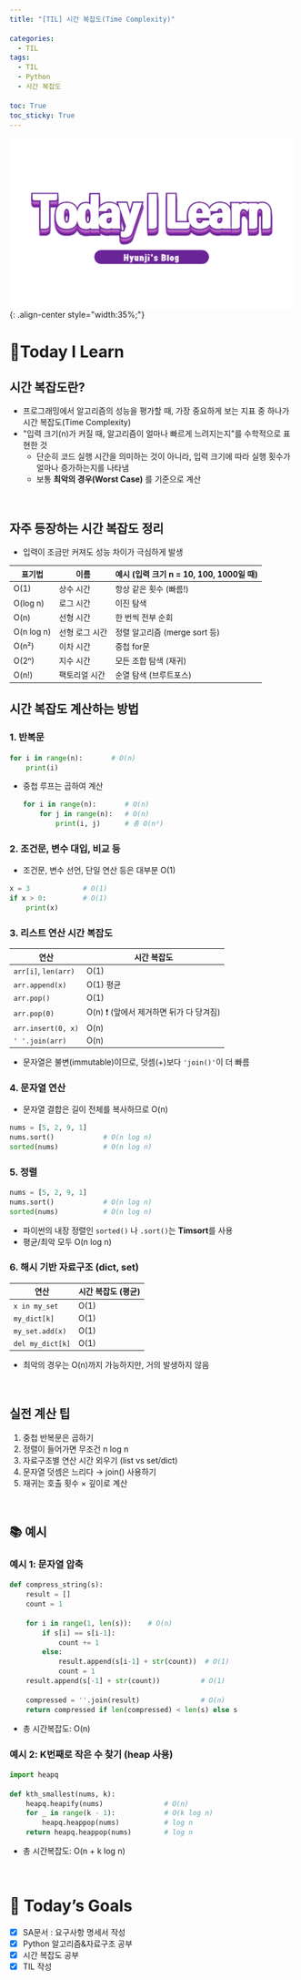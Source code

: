 ```yaml
---
title: "[TIL] 시간 복잡도(Time Complexity)"

categories:
  - TIL
tags:
  - TIL
  - Python
  - 시간 복잡도

toc: True
toc_sticky: True
---
```


![TIL](/assets/images/TIL3.png){: .align-center style="width:35%;"}

# 👀Today I Learn

## 시간 복잡도란?

- 프로그래밍에서 알고리즘의 성능을 평가할 때, 가장 중요하게 보는 지표 중 하나가 시간 복잡도(Time Complexity)
- "입력 크기(n)가 커질 때, 알고리즘이 얼마나 빠르게 느려지는지"를 수학적으로 표현한 것
  - 단순히 코드 실행 시간을 의미하는 것이 아니라, 입력 크기에 따라 실행 횟수가 얼마나 증가하는지를 나타냄
  - 보통 **최악의 경우(Worst Case)** 를 기준으로 계산

<br>

## 자주 등장하는 시간 복잡도 정리

- 입력이 조금만 커져도 성능 차이가 극심하게 발생

| 표기법     | 이름           | 예시 (입력 크기 n = 10, 100, 1000일 때) |
| ---------- | -------------- | --------------------------------------- |
| O(1)       | 상수 시간      | 항상 같은 횟수 (빠름!)                  |
| O(log n)   | 로그 시간      | 이진 탐색                               |
| O(n)       | 선형 시간      | 한 번씩 전부 순회                       |
| O(n log n) | 선형 로그 시간 | 정렬 알고리즘 (merge sort 등)           |
| O(n²)      | 이차 시간      | 중첩 for문                              |
| O(2ⁿ)      | 지수 시간      | 모든 조합 탐색 (재귀)                   |
| O(n!)      | 팩토리얼 시간  | 순열 탐색 (브루트포스)                  |

## 시간 복잡도 계산하는 방법

### 1. 반복문

```python
for i in range(n):       # O(n)
    print(i)
```

- 중첩 루프는 곱하여 계산
  ```python
  for i in range(n):       # O(n)
      for j in range(n):   # O(n)
          print(i, j)      # 총 O(n²)
  ```

### 2. 조건문, 변수 대입, 비교 등

- 조건문, 변수 선언, 단일 연산 등은 대부분 O(1)

```python
x = 3             # O(1)
if x > 0:         # O(1)
    print(x)
```

### 3. 리스트 연산 시간 복잡도

| 연산                 | 시간 복잡도                              |
| -------------------- | ---------------------------------------- |
| `arr[i]`, `len(arr)` | O(1)                                     |
| `arr.append(x)`      | O(1) 평균                                |
| `arr.pop()`          | O(1)                                     |
| `arr.pop(0)`         | O(n) ❗ (앞에서 제거하면 뒤가 다 당겨짐) |
| `arr.insert(0, x)`   | O(n)                                     |
| `' '.join(arr)`      | O(n)                                     |

- 문자열은 불변(immutable)이므로, 덧셈(+)보다 `'join()'`이 더 빠름

### 4. 문자열 연산

- 문자열 결합은 길이 전체를 복사하므로 O(n)

```python
nums = [5, 2, 9, 1]
nums.sort()            # O(n log n)
sorted(nums)           # O(n log n)
```

### 5. 정렬

```python
nums = [5, 2, 9, 1]
nums.sort()            # O(n log n)
sorted(nums)           # O(n log n)
```

- 파이썬의 내장 정렬인 `sorted()` 나 `.sort()`는 **Timsort**를 사용
- 평균/최악 모두 O(n log n)

### 6. 해시 기반 자료구조 (dict, set)

| 연산             | 시간 복잡도 (평균) |
| ---------------- | ------------------ |
| `x in my_set`    | O(1)               |
| `my_dict[k]`     | O(1)               |
| `my_set.add(x)`  | O(1)               |
| `del my_dict[k]` | O(1)               |

- 최악의 경우는 O(n)까지 가능하지만, 거의 발생하지 않음

<br>

## 실전 계산 팁

1. 중첩 반복문은 곱하기
2. 정렬이 들어가면 무조건 n log n
3. 자료구조별 연산 시간 외우기 (list vs set/dict)
4. 문자열 덧셈은 느리다 → join() 사용하기
5. 재귀는 호출 횟수 × 깊이로 계산

<br>

## 📚 예시

### 예시 1: 문자열 압축

```python
def compress_string(s):
    result = []
    count = 1

    for i in range(1, len(s)):    # O(n)
        if s[i] == s[i-1]:
            count += 1
        else:
            result.append(s[i-1] + str(count))  # O(1)
            count = 1
    result.append(s[-1] + str(count))          # O(1)

    compressed = ''.join(result)               # O(n)
    return compressed if len(compressed) < len(s) else s
```

- 총 시간복잡도: O(n)

### 예시 2: K번째로 작은 수 찾기 (heap 사용)

```python
import heapq

def kth_smallest(nums, k):
    heapq.heapify(nums)               # O(n)
    for _ in range(k - 1):            # O(k log n)
        heapq.heappop(nums)           # log n
    return heapq.heappop(nums)        # log n
```

- 총 시간복잡도: O(n + k log n)

<br>

# 🎯 Today’s Goals

- [x] SA문서 : 요구사항 명세서 작성
- [x] Python 알고리즘&자료구조 공부
- [x] 시간 복잡도 공부
- [x] TIL 작성
